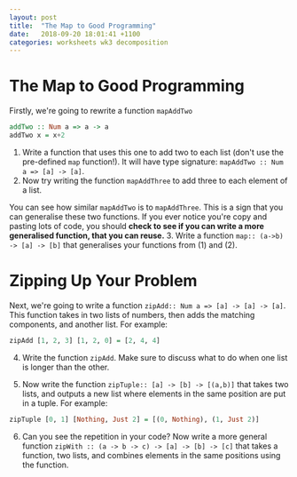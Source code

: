 ```yaml
---
layout: post
title:  "The Map to Good Programming"
date:   2018-09-20 18:01:41 +1100
categories: worksheets wk3 decomposition
---
```


# The Map to Good Programming
Firstly, we're going to rewrite a function ``mapAddTwo`` 
```Haskell
addTwo :: Num a => a -> a
addTwo x = x+2
```
1. Write a function that uses this one to add two to each list (don't use the pre-defined ``map`` function!). It will have type signature: ``mapAddTwo :: Num a => [a] -> [a]``.
2. Now try writing the function ``mapAddThree`` to add three to each element of a list.

You can see how similar ``mapAddTwo`` is to ``mapAddThree``. This is a sign that you can generalise these two functions. If you ever notice you're copy and pasting lots of code, you should __check to see if you can write a more generalised function, that you can reuse.__
3. Write a function ``map:: (a->b) -> [a] -> [b]`` that generalises your functions from (1) and (2).
# Zipping Up Your Problem
Next, we're going to write a function ``zipAdd:: Num a => [a] -> [a] -> [a]``. This function takes in two lists of numbers, then adds the matching components, and another list. For example:
```Haskell
zipAdd [1, 2, 3] [1, 2, 0] = [2, 4, 4]
```
4. Write the function ``zipAdd``. Make sure to discuss what to do when one list is longer than the other.

5. Now write the function ``zipTuple:: [a] -> [b] -> [(a,b)]`` that takes two lists, and outputs a new list where elements in the same position are put in a tuple. For example:
```Haskell
zipTuple [0, 1] [Nothing, Just 2] = [(0, Nothing), (1, Just 2)]
```
6. Can you see the repetition in your code? Now write a more general function ``zipWith :: (a -> b -> c) -> [a] -> [b] -> [c]`` that takes a function, two lists, and combines elements in the same positions using the function.
